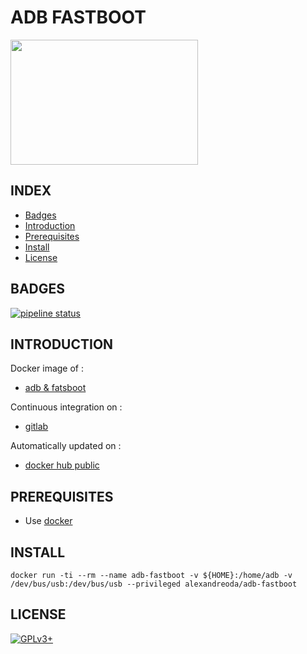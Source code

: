 # ADB FASTBOOT

<img src="https://huawei-gadgetsacademy.netdna-ssl.com/wp-content/uploads/2017/03/ADB-and-Fastboot-drivers1.png" width="300" height="200"/>

## INDEX

- [Badges](#BADGES)
- [Introduction](#INTRODUCTION)
- [Prerequisites](#PREREQUISITESITES)
- [Install](#INSTALL)
- [License](#LICENSE)

## BADGES

[![pipeline status](https://gitlab.com/oda-alexandre/adb-fastboot/badges/master/pipeline.svg)](https://gitlab.com/oda-alexandre/adb-fastboot/commits/master)

## INTRODUCTION

Docker image of :

- [adb & fatsboot](https://www.phonandroid.com/adb-fastboot-android-a-quoi-ca-sert-comment-telecharger.html)

Continuous integration on :

- [gitlab](https://gitlab.com/oda-alexandre/adb-fastboot/pipelines)

Automatically updated on :

- [docker hub public](https://hub.docker.com/r/alexandreoda/adb-fastboot/)

## PREREQUISITES

- Use [docker](https://www.docker.com)

## INSTALL

```docker run -ti --rm --name adb-fastboot -v ${HOME}:/home/adb -v /dev/bus/usb:/dev/bus/usb --privileged alexandreoda/adb-fastboot```

## LICENSE

[![GPLv3+](http://gplv3.fsf.org/gplv3-127x51.png)](https://gitlab.com/oda-alexandre/adb-fastboot/blob/master/LICENSE)
